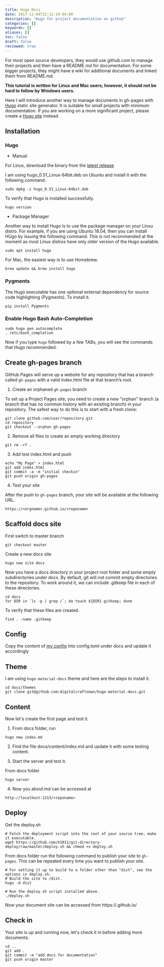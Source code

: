 ```yaml
---
title: Hugo Docs
date: 2017-11-04T22:12:19-04:00
description: "Hugo for project documentation on github"
categories: []
keywords: []
aliases: []
toc: false
draft: false
reviewed: true
---
```


For most open source developers, they would use github.com to manage their projects and then have a README.md for documentation. For some bigger projects, they might have a wiki for additional documents and linked them from README.md.

**This tutorial is written for Linux and Mac users; however, it should not be hard to follow by Windows users.**

Here I will introduce another way to manage documents in gh-pages with [Hugo](https://gohugo.io/) static site generator. It is suitable for small projects with minimum documentation. If you are working on a more significant project, please create a [Hugo site][] instead. 


## Installation


### Hugo


- Manual

For Linux, download the binary from the [latest release](https://github.com/gohugoio/hugo/releases)

I am using hugo_0.51_Linux-64bit.deb on Ubuntu and install it with the following command.


```
sudo dpkg -i hugo_0.51_Linux-64bit.deb
```

To verify that Hugo is installed successfully.

```
hugo version
```

- Package Manager

Another way to install Hugo is to use the package manager on your Linxu distro. For example, if you are using Ubuntu 18.04, then you can install HUgo by issuing the following command. This is not recommended at the moment as most Linux distros have only older version of the Hugo available. 

```
sudo apt install hugo
```

For Mac, the easiest way is to use Homebrew.

```
brew update && brew install hugo
```


### Pygments

The Hugo executable has one optional external dependency for source code highlighting (Pygments). To install it.

```
pip install Pygments
```

### Enable Hugo Bash Auto-Completion

```
sudo hugo gen autocomplete
. /etc/bash_completion
```

Now if you type `hugo` followed by a few TABs, you will see the commands that Hugo recommended.

## Create gh-pages branch

GitHub Pages will serve up a website for any repository that has a branch called `gh-pages` with a valid index.html file at that branch’s root.

1. Create an orphaned `gh-pages` branch

To set up a Project Pages site, you need to create a new "orphan" branch (a branch that has no common history with an existing branch) in your repository. The safest way to do this is to start with a fresh clone:

```
git clone github.com/user/repository.git
cd repository
git checkout --orphan gh-pages
```

2. Remove all files to create an empty working directory

```
git rm -rf .

```

3. Add test index.html and push

```
echo "My Page" > index.html
git add index.html
git commit -a -m "initial checkin"
git push origin gh-pages
```

4. Test your site

After the push to `gh-pages` branch, your site will be available at the following URL.

```
https://<orgname>.github.io/<reponame>
```

## Scaffold docs site

First switch to master branch

```
git checkout master
```

Create a new docs site

```
hugo new site docs
```

Now you have a docs directory in your project root folder and some empty subdirectories under docs. By default, git will not commit empty directories to the repository. To work around it, we can include .gitkeep file in each of these directories.

```
cd docs
for DIR in `ls -p | grep /`; do touch ${DIR}.gitkeep; done
```

To verify that these files are created.

```
find . -name .gitkeep
```
## Config

Copy the content of [my config](https://raw.githubusercontent.com/networknt/light-4j/master/docs/config.toml) into config.toml under docs and update it accordingly

## Theme

I am using `hugo-material-docs` theme and here are the steps to install it.

```
cd docs/themes
git clone git@github.com:digitalcraftsman/hugo-material-docs.git
```

## Content

Now let's create the first page and test it.

1. From docs folder, run

```
hugo new index.md
```

2. Find the file docs/content/index.md and update it with some testing content.

3. Start the server and test it.

From docs folder

```
hugo server
```

4. Now you about.md can be accessed at

```
http://localhost:1313/<reponame>
```

## Deploy

Get the deploy.sh

```
# Fetch the deployment script into the root of your source tree, make it executable.
wget https://github.com/X1011/git-directory-deploy/raw/master/deploy.sh && chmod +x deploy.sh

```

From docs folder run the following command to publish your site to `gh-pages`. This can be repeated every time you want to publish your site.

```
# For setting it up to build to a folder other than "dist", see the options in deploy.sh.
# Build the site to /dist.
hugo -d dist

# Run the deploy.sh script installed above.
./deploy.sh
```

Now your document site can be accessed from https://<username>.github.io/<projectname>

## Check in

Your site is up and running now, let's check it in before adding more documents.

```
cd ..
git add .
git commit -m "add docs for documentation"
git push origin master
```

[Hugo site]: /tool/hugo-site/

